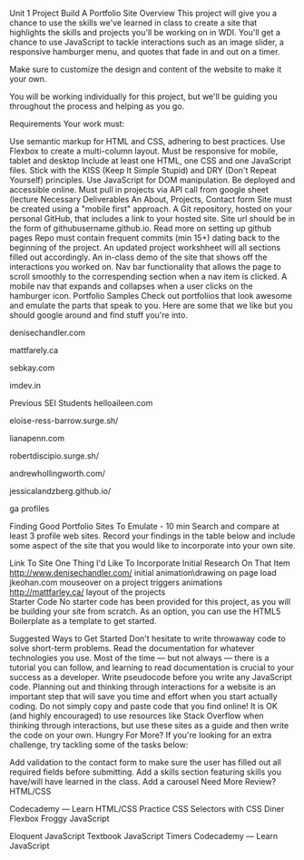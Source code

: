  Unit 1 Project Build A Portfolio Site
Overview
This project will give you a chance to use the skills we've learned in class to create a site that highlights the skills and projects you'll be working on in WDI. You'll get a chance to use JavaScript to tackle interactions such as an image slider, a responsive hamburger menu, and quotes that fade in and out on a timer.

Make sure to customize the design and content of the website to make it your own.

You will be working individually for this project, but we'll be guiding you throughout the process and helping as you go.

Requirements
Your work must:

Use semantic markup for HTML and CSS, adhering to best practices.
Use Flexbox to create a multi-column layout.
Must be responsive for mobile, tablet and desktop
Include at least one HTML, one CSS and one JavaScript files.
Stick with the KISS (Keep It Simple Stupid) and DRY (Don't Repeat Yourself) principles.
Use JavaScript for DOM manipulation.
Be deployed and accessible online.
Must pull in projects via API call from google sheet (lecture
Necessary Deliverables
An About, Projects, Contact form
Site must be created using a "mobile first" approach.
A Git repository, hosted on your personal GitHub, that includes a link to your hosted site. Site url should be in the form of githubusername.github.io. Read more on setting up github pages
Repo must contain frequent commits (min 15+) dating back to the beginning of the project.
An updated project workshheet will all sections filled out accordingly.
An in-class demo of the site that shows off the interactions you worked on.
Nav bar functionality that allows the page to scroll smoothly to the correspending section when a nav item is clicked.
A mobile nav that expands and collapses when a user clicks on the hamburger icon.
Portfolio Samples
Check out portfoliios that look awesome and emulate the parts that speak to you. Here are some that we like but you should google around and find stuff you're into.

denisechandler.com

mattfarely.ca

sebkay.com

imdev.in

Previous SEI Students
helloaileen.com

eloise-ress-barrow.surge.sh/

lianapenn.com

robertdiscipio.surge.sh/

andrewhollingworth.com/

jessicalandzberg.github.io/

ga profiles

Finding Good Portfolio Sites To Emulate - 10 min
Search and compare at least 3 profile web sites. Record your findings in the table below and include some aspect of the site that you would like to incorporate into your own site.

Link To Site	One Thing I'd Like To Incorporate	Initial Research On That Item
http://www.denisechandler.com/	initial animation\drawing on page load	
jkeohan.com	mouseover on a project triggers animations	
http://mattfarley.ca/	layout of the projects	
Starter Code
No starter code has been provided for this project, as you will be building your site from scratch. As an option, you can use the HTML5 Boilerplate as a template to get started.

Suggested Ways to Get Started
Don't hesitate to write throwaway code to solve short-term problems.
Read the documentation for whatever technologies you use. Most of the time — but not always — there is a tutorial you can follow, and learning to read documentation is crucial to your success as a developer.
Write pseudocode before you write any JavaScript code. Planning out and thinking through interactions for a website is an important step that will save you time and effort when you start actually coding.
Do not simply copy and paste code that you find online! It is OK (and highly encouraged) to use resources like Stack Overflow when thinking through interactions, but use these sites as a guide and then write the code on your own.
Hungry For More?
If you're looking for an extra challenge, try tackling some of the tasks below:

Add validation to the contact form to make sure the user has filled out all required fields before submitting.
Add a skills section featuring skills you have/will have learned in the class.
Add a carousel
Need More Review?
HTML/CSS

Codecademy — Learn HTML/CSS
Practice CSS Selectors with CSS Diner
Flexbox Froggy
JavaScript

Eloquent JavaScript Textbook
JavaScript Timers
Codecademy — Learn JavaScript
